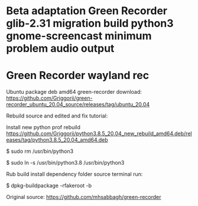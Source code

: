 # Beta adaptation Green Recorder glib-2.31 migration build python3 gnome-screencast minimum problem audio output

# Green Recorder wayland rec

Ubuntu package deb amd64 green-recorder download: https://github.com/Griggorii/green-recorder_ubuntu_20.04_source/releases/tag/ubuntu_20.04

Rebuild source and edited and fix tutorial:

Install new python prof rebuild https://github.com/Griggorii/python3.8.5_20.04_new_rebuild_amd64.deb/releases/tag/python3.8.5_20.04_amd64.deb

$ sudo rm /usr/bin/python3

$ sudo ln -s /usr/bin/python3.8 /usr/bin/python3

Rub build install dependency folder source terminal run:

$ dpkg-buildpackage -rfakeroot -b
    
Original source: https://github.com/mhsabbagh/green-recorder


    
    
   




